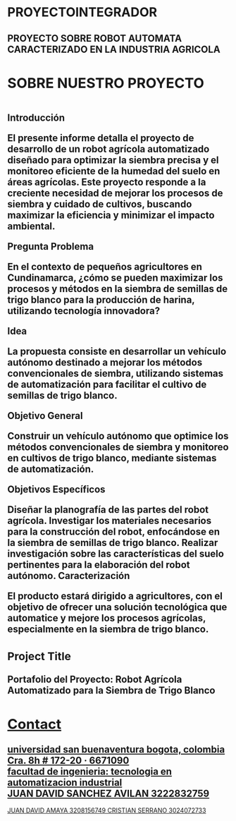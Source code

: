 # PROYECTOINTEGRADOR

<!-- **** Hero Section **** -->
<section id="hero" class="jumbotron">
  <div class="container">
    <h1 class="hero-title load-hidden">
      PROYECTO SOBRE ROBOT AUTOMATA CARACTERIZADO EN LA INDUSTRIA AGRICOLA <span class="text-color-main">


<!-- **** About Section **** -->
<section id="about">
  <div class="container">
    <h2 class="section-title load-hidden">SOBRE NUESTRO PROYECTO</h2>
    <div class="row about-wrapper">
      <div class="col-md-6 col-sm-12">
        <div class="about-wrapper__image load-hidden">
          <img
          />
        </div>
      </div>
      <div class="col-md-6 col-sm-12">
        <div class="about-wrapper__info load-hidden">
          <p class="about-wrapper__info-text">
            Introducción

El presente informe detalla el proyecto de desarrollo de un robot agrícola automatizado diseñado para optimizar la siembra precisa y el monitoreo eficiente de la humedad del suelo en áreas agrícolas. Este proyecto responde a la creciente necesidad de mejorar los procesos de siembra y cuidado de cultivos, buscando maximizar la eficiencia y minimizar el impacto ambiental.

Pregunta Problema

En el contexto de pequeños agricultores en Cundinamarca, ¿cómo se pueden maximizar los procesos y métodos en la siembra de semillas de trigo blanco para la producción de harina, utilizando tecnología innovadora?

Idea

La propuesta consiste en desarrollar un vehículo autónomo destinado a mejorar los métodos convencionales de siembra, utilizando sistemas de automatización para facilitar el cultivo de semillas de trigo blanco.

Objetivo General

Construir un vehículo autónomo que optimice los métodos convencionales de siembra y monitoreo en cultivos de trigo blanco, mediante sistemas de automatización.

Objetivos Específicos

Diseñar la planografía de las partes del robot agrícola.
Investigar los materiales necesarios para la construcción del robot, enfocándose en la siembra de semillas de trigo blanco.
Realizar investigación sobre las características del suelo pertinentes para la elaboración del robot autónomo.
Caracterización

El producto estará dirigido a agricultores, con el objetivo de ofrecer una solución tecnológica que automatice y mejore los procesos agrícolas, especialmente en la siembra de trigo blanco.
</section>
<!-- /END About Section -->


<!-- **** Projects Section **** -->
<section id="projects">

  <!-- Notice: each .row is a project -->
  <div class="row">
    <div class="col-lg-4 col-sm-12">
      <div class="project-wrapper__text load-hidden">
        <h3 class="project-wrapper__text-title">Project Title</h3>
        <div>
          <p class="mb-4">
Portafolio del Proyecto: Robot Agrícola Automatizado para la Siembra de Trigo Blanco
          </p>
        </div>
        <a
          rel="noreferrer"
          target="_blank"
          class="cta-btn cta-btn--hero"
          href="#!"
        >
      
         
          
  <!-- /END Project -->

</section>



<!-- **** Contact Section **** -->
<section id="contact">
  <div class="container">
    <h2 class="section-title">Contact</h2>
    <div class="contact-wrapper load-hidden">
    <div> universidad san buenaventura bogota, colombia
         </div>  Cra. 8h # 172-20 · 6671090
      </div> facultad de ingenieria: tecnologia en automatizacion industrial
    </div>  JUAN DAVID SANCHEZ AVILAN   3222832759
  </div>  JUAN DAVID AMAYA  3208156749
  </div> CRISTIAN SERRANO  3024072733
  
      
</section>
<!-- /END Contact Section -->




